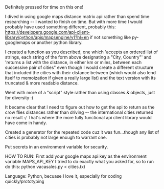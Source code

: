 Definitely pressed for time on this one!

I dived in using google maps distance matrix api rather than spend time researching -- I wanted to finish on time.  But with more time I would probably have used something different, probably this:
https://developers.google.com/api-client-library/python/apis/mapsengine/v1?hl=en
if not something like py-googlemaps or another python library.

I created a function as you described, one which 'accepts an ordered list of strings, each string of the form above designating a "City, Country"' and 'returns a list with the distance, in either km or miles, between each successive pair of cities" even though I would create a different structure that included the cities with their distance between (which would also lend itself to memoization if given a really large list) and the text version with its truncated & more readable distance.

Went with more of a "script" style rather than using classes & objects, just for diversity :)

It became clear that I need to figure out how to get the api to return as the crow flies distances rather than driving -- the international cities returned no result :/  That's where the more fully functional api client library would have come in handy.

Created a generator for the repeated code cuz it was fun...though any list of cities is probably not large enough to warrant one.

Put secrets in an environment variable for security.

HOW TO RUN:
First add your google maps api key as the environment variable MAPS_API_KEY
I tried to do exactly what you asked for, so to run do this:
python vacasales.py < cities.txt

Language:
Python, becuase I love it, especially for coding quickly/prototyping
